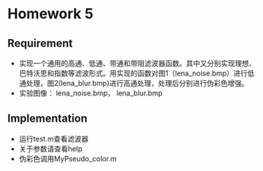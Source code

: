 # Homework 5

## Requirement
+ 实现一个通用的高通、低通、带通和带阻滤波器函数。其中又分别实现理想、巴特沃思和指数等滤波形式。用实现的函数对图1（lena_noise.bmp）进行低通处理，图2(lena_blur.bmp)进行高通处理，处理后分别进行伪彩色增强。
+ 实验图像： lena_noise.bmp， lena_blur.bmp

## Implementation

+ 运行test.m查看滤波器
+ 关于参数请查看help
+ 伪彩色调用MyPseudo_color.m


